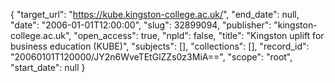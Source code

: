 {
  "target_url": "https://kube.kingston-college.ac.uk/", 
  "end_date": null, 
  "date": "2006-01-01T12:00:00", 
  "slug": 32899094, 
  "publisher": "kingston-college.ac.uk", 
  "open_access": true, 
  "npld": false, 
  "title": "Kingston uplift for business education (KUBE)", 
  "subjects": [], 
  "collections": [], 
  "record_id": "20060101T120000/JY2n6WveTEtGlZZs0z3MiA==", 
  "scope": "root", 
  "start_date": null
}

